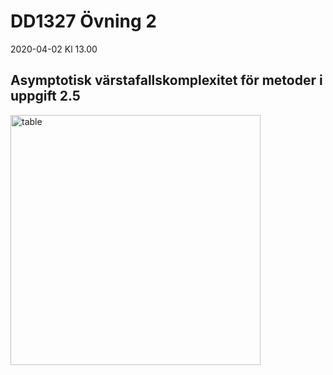 # DD1327 Övning 2
2020-04-02 Kl 13.00
## Asymptotisk värstafallskomplexitet för metoder i uppgift 2.5
<img width="400" alt="table" src="https://gits-15.sys.kth.se/grudat20/raymondw-ovn2/blob/master/table.png">
